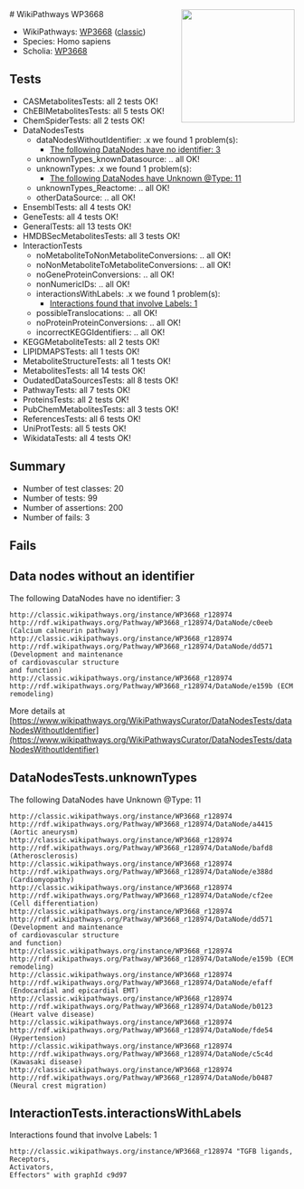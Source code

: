 <img style="float: right; width: 200px" src="https://upload.wikimedia.org/wikipedia/commons/thumb/8/83/Wplogo_with_text_500.png/640px-Wplogo_with_text_500.png" />
# WikiPathways WP3668

* WikiPathways: [WP3668](https://wikipathways.org/pathways/WP3668) ([classic](https://classic.wikipathways.org/instance/WP3668))
* Species: Homo sapiens
* Scholia: [WP3668](https://scholia.toolforge.org/wikipathways/WP3668)
## Tests
* CASMetabolitesTests: all 2 tests OK!
* ChEBIMetabolitesTests: all 5 tests OK!
* ChemSpiderTests: all 2 tests OK!
* DataNodesTests
    * dataNodesWithoutIdentifier: .x we found 1 problem(s):
        * [The following DataNodes have no identifier: 3](#d2d32fa2)
    * unknownTypes_knownDatasource: .. all OK!
    * unknownTypes: .x we found 1 problem(s):
        * [The following DataNodes have Unknown @Type: 11](#ef950832)
    * unknownTypes_Reactome: .. all OK!
    * otherDataSource: .. all OK!
* EnsemblTests: all 4 tests OK!
* GeneTests: all 4 tests OK!
* GeneralTests: all 13 tests OK!
* HMDBSecMetabolitesTests: all 3 tests OK!
* InteractionTests
    * noMetaboliteToNonMetaboliteConversions: .. all OK!
    * noNonMetaboliteToMetaboliteConversions: .. all OK!
    * noGeneProteinConversions: .. all OK!
    * nonNumericIDs: .. all OK!
    * interactionsWithLabels: .x we found 1 problem(s):
        * [Interactions found that involve Labels: 1](#630d2678)
    * possibleTranslocations: .. all OK!
    * noProteinProteinConversions: .. all OK!
    * incorrectKEGGIdentifiers: .. all OK!
* KEGGMetaboliteTests: all 2 tests OK!
* LIPIDMAPSTests: all 1 tests OK!
* MetaboliteStructureTests: all 1 tests OK!
* MetabolitesTests: all 14 tests OK!
* OudatedDataSourcesTests: all 8 tests OK!
* PathwayTests: all 7 tests OK!
* ProteinsTests: all 2 tests OK!
* PubChemMetabolitesTests: all 3 tests OK!
* ReferencesTests: all 6 tests OK!
* UniProtTests: all 5 tests OK!
* WikidataTests: all 4 tests OK!


## Summary

* Number of test classes: 20
* Number of tests: 99
* Number of assertions: 200
* Number of fails: 3

## Fails

<a name="d2d32fa2" />

## Data nodes without an identifier

The following DataNodes have no identifier: 3
```
http://classic.wikipathways.org/instance/WP3668_r128974 http://rdf.wikipathways.org/Pathway/WP3668_r128974/DataNode/c0eeb (Calcium calneurin pathway)
http://classic.wikipathways.org/instance/WP3668_r128974 http://rdf.wikipathways.org/Pathway/WP3668_r128974/DataNode/dd571 (Development and maintenance 
of cardiovascular structure 
and function)
http://classic.wikipathways.org/instance/WP3668_r128974 http://rdf.wikipathways.org/Pathway/WP3668_r128974/DataNode/e159b (ECM remodeling)
```

More details at [https://www.wikipathways.org/WikiPathwaysCurator/DataNodesTests/dataNodesWithoutIdentifier](https://www.wikipathways.org/WikiPathwaysCurator/DataNodesTests/dataNodesWithoutIdentifier)

<a name="ef950832" />

## DataNodesTests.unknownTypes

The following DataNodes have Unknown @Type: 11
```
http://classic.wikipathways.org/instance/WP3668_r128974 http://rdf.wikipathways.org/Pathway/WP3668_r128974/DataNode/a4415 (Aortic aneurysm)
http://classic.wikipathways.org/instance/WP3668_r128974 http://rdf.wikipathways.org/Pathway/WP3668_r128974/DataNode/bafd8 (Atherosclerosis)
http://classic.wikipathways.org/instance/WP3668_r128974 http://rdf.wikipathways.org/Pathway/WP3668_r128974/DataNode/e388d (Cardiomyopathy)
http://classic.wikipathways.org/instance/WP3668_r128974 http://rdf.wikipathways.org/Pathway/WP3668_r128974/DataNode/cf2ee (Cell differentiation)
http://classic.wikipathways.org/instance/WP3668_r128974 http://rdf.wikipathways.org/Pathway/WP3668_r128974/DataNode/dd571 (Development and maintenance 
of cardiovascular structure 
and function)
http://classic.wikipathways.org/instance/WP3668_r128974 http://rdf.wikipathways.org/Pathway/WP3668_r128974/DataNode/e159b (ECM remodeling)
http://classic.wikipathways.org/instance/WP3668_r128974 http://rdf.wikipathways.org/Pathway/WP3668_r128974/DataNode/efaff (Endocardial and epicardial EMT)
http://classic.wikipathways.org/instance/WP3668_r128974 http://rdf.wikipathways.org/Pathway/WP3668_r128974/DataNode/b0123 (Heart valve disease)
http://classic.wikipathways.org/instance/WP3668_r128974 http://rdf.wikipathways.org/Pathway/WP3668_r128974/DataNode/fde54 (Hypertension)
http://classic.wikipathways.org/instance/WP3668_r128974 http://rdf.wikipathways.org/Pathway/WP3668_r128974/DataNode/c5c4d (Kawasaki disease)
http://classic.wikipathways.org/instance/WP3668_r128974 http://rdf.wikipathways.org/Pathway/WP3668_r128974/DataNode/b0487 (Neural crest migration)
```

<a name="630d2678" />

## InteractionTests.interactionsWithLabels

Interactions found that involve Labels: 1
```
http://classic.wikipathways.org/instance/WP3668_r128974 "TGFB ligands, 
Receptors, 
Activators, 
Effectors" with graphId c9d97
```

